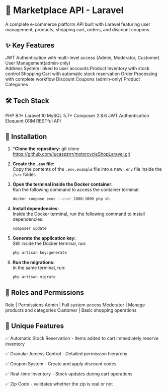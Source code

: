 # 🛒 Marketplace API - Laravel

A complete e-commerce platform API built with Laravel featuring user management, products, shopping cart, orders, and discount coupons.

## ✨ Key Features
JWT Authentication with multi-level access (Admin, Moderator, Customer) <br />
User Management(admin-only) <br />
Address System linked to user accounts
Product Inventory with stock control
Shopping Cart with automatic stock reservation
Order Processing with complete workflow
Discount Coupons (admin-only)
Product Categories

## 🛠️ Tech Stack
PHP 8.1+
Laravel 10
MySQL 5.7+
Composer 2.8.6
JWT Authentication
Eloquent ORM
RESTful API

##  🚀 Installation
1. ***Clone the repository:**
   git clone https://github.com/lucaszstrr/motorcycleShopLaravel.git

2. **Create the `.env` file:**  
   Copy the contents of the `.env.example` file into a new `.env` file inside the `/src` folder.

3. **Open the terminal inside the Docker container:**  
   Run the following command to access the container terminal:
   
   ```bash
   docker compose exec --user 1000:1000 php sh
   ```
   
4. **Install dependencies:**  
   Inside the Docker terminal, run the following command to install dependencies:
   
   ```bash
   composer update
   ```

5. **Generate the application key:**  
   Still inside the Docker terminal, run:
   
   ```bash
   php artisan key:generate
   ```

6. **Run the migrations:**  
   In the same terminal, run:
   
   ```bash
   php artisan migrate
   ```


## 🔐 Roles and Permissions
Role	       |      Permissions
Admin	       |  Full system access
Moderator	 |  Manage products and categories
Customer	    |  Basic shopping operations



## 🌟 Unique Features
✅ Automatic Stock Reservation - Items added to cart immediately reserve inventory

✅ Granular Access Control - Detailed permission hierarchy

✅ Coupon System - Create and apply discount codes

✅ Real-time Inventory - Stock updates during cart operations

✅ Zip Code - validates whether the zip is real or not


